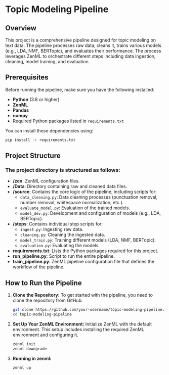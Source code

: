 # Topic Modeling Pipeline

## Overview
This project is a comprehensive pipeline designed for topic modeling on text data. The pipeline processes raw data, cleans it, trains various models (e.g., LDA, NMF, BERTopic), and evaluates their performance. The process leverages ZenML to orchestrate different steps including data ingestion, cleaning, model training, and evaluation.

## Prerequisites
Before running the pipeline, make sure you have the following installed:

- **Python** (3.8 or higher)
- **ZenML**
- **Pandas**
-  **numpy** 
- Required Python packages listed in `requirements.txt`

You can install these dependencies using:

```bash
pip install -r requirements.txt
```

## Project Structure
### The project directory is structured as follows:

- **/zen**: ZenML configuration files.
- **/Data**: Directory containing raw and cleaned data files.
- **/source**: Contains the core logic of the pipeline, including scripts for:
  - `data_cleaning.py`: Data cleaning processes (punctuation removal, number removal, whitespace normalization, etc.).
  - `evaluate_model.py`: Evaluation of the trained models.
  - `model_dev.py`: Development and configuration of models (e.g., LDA, BERTopic).
- **/steps**: Contains individual step scripts for:
  - `ingest.py`: Ingesting raw data.
  - `cleaning.py`: Cleaning the ingested data.
  - `model_train.py`: Training different models (LDA, NMF, BERTopic).
  - `evaluation.py`: Evaluating the models.
- **requirements.txt**: Lists the Python packages required for this project.
- **run_pipeline.py**: Script to run the entire pipeline.
- **train_pipeline.py**: ZenML pipeline configuration file that defines the workflow of the pipeline.

## How to Run the Pipeline

1. **Clone the Repository:**
   To get started with the pipeline, you need to clone the repository from GitHub.

   ```bash
   git clone https://github.com/your-username/topic-modeling-pipeline.git
   cd topic-modeling-pipeline
   ```
2. **Set Up Your ZenML Environment:**
   Initialize ZenML with the default environment. This setup includes installing the required ZenML environment and configuring it.
   ```bash
   zenml init
   zenml downgrade
   ```
3. **Running in zenml:**
   ```bash
   zenml up
   ```
